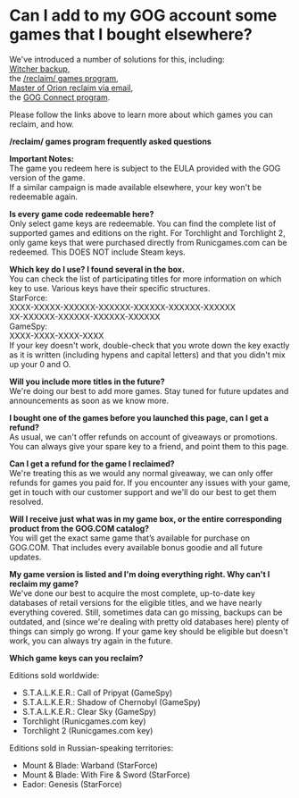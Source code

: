 Can I add to my GOG account some games that I bought elsewhere?
===============================================================

We've introduced a number of solutions for this, including:  
[Witcher backup](https://www.gog.com/witcher/backup),  
the [/reclaim/ games program](https://www.gog.com/reclaim),  
[Master of Orion reclaim via email](https://www.gog.com/news/master_of_orion_updated_reclaim_your_master_of_orion_1_2_and_3_retail_copies),  
the [GOG Connect program](https://www.gog.com/connect).  
  
Please follow the links above to learn more about which games you can reclaim, and how.

**/reclaim/ games program frequently asked questions**

**Important Notes:**  
The game you redeem here is subject to the EULA provided with the GOG version of the game.  
If a similar campaign is made available elsewhere, your key won't be redeemable again.

**Is every game code redeemable here?**  
Only select game keys are redeemable. You can find the complete list of supported games and editions on the right. For Torchlight and Torchlight 2, only game keys that were purchased directly from Runicgames.com can be redeemed. This DOES NOT include Steam keys.

**Which key do I use? I found several in the box.**  
You can check the list of participating titles for more information on which key to use. Various keys have their specific structures.  
StarForce:  
XXXX-XXXXX-XXXXXX-XXXXXX-XXXXXX-XXXXXX-XXXXXX  
XX-XXXXXX-XXXXXX-XXXXXX-XXXXXX  
GameSpy:  
XXXX-XXXX-XXXX-XXXX  
If your key doesn't work, double-check that you wrote down the key exactly as it is written (including hypens and capital letters) and that you didn't mix up your 0 and O.

**Will you include more titles in the future?**  
We're doing our best to add more games. Stay tuned for future updates and announcements as soon as we know more.

**I bought one of the games before you launched this page, can I get a refund?**  
As usual, we can't offer refunds on account of giveaways or promotions. You can always give your spare key to a friend, and point them to this page.

**Can I get a refund for the game I reclaimed?**  
We're treating this as we would any normal giveaway, we can only offer refunds for games you paid for. If you encounter any issues with your game, get in touch with our customer support and we'll do our best to get them resolved.

**Will I receive just what was in my game box, or the entire corresponding product from the GOG.COM catalog?**  
You will get the exact same game that’s available for purchase on GOG.COM. That includes every available bonus goodie and all future updates.

**My game version is listed and I'm doing everything right. Why can't I reclaim my game?**  
We've done our best to acquire the most complete, up-to-date key databases of retail versions for the eligible titles, and we have nearly everything covered. Still, sometimes data can go missing, backups can be outdated, and (since we're dealing with pretty old databases here) plenty of things can simply go wrong. If your game key should be eligible but doesn't work, you can always try again in the future.  
  
**Which game keys can you reclaim?**

Editions sold worldwide:

*   S.T.A.L.K.E.R.: Call of Pripyat (GameSpy)
*   S.T.A.L.K.E.R.: Shadow of Chernobyl (GameSpy)
*   S.T.A.L.K.E.R.: Clear Sky (GameSpy)
*   Torchlight (Runicgames.com key)
*   Torchlight 2 (Runicgames.com key)

Editions sold in Russian-speaking territories:

*   Mount & Blade: Warband (StarForce)
*   Mount & Blade: With Fire & Sword (StarForce)
*   Eador: Genesis (StarForce)